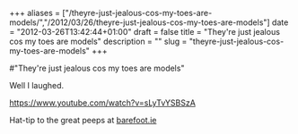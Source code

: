 +++
aliases = ["/theyre-just-jealous-cos-my-toes-are-models/","/2012/03/26/theyre-just-jealous-cos-my-toes-are-models"]
date = "2012-03-26T13:42:44+01:00"
draft = false
title = "They're just jealous cos my toes are models"
description = ""
slug = "theyre-just-jealous-cos-my-toes-are-models"
+++

#"They're just jealous cos my toes are models"

Well I laughed.

https://www.youtube.com/watch?v=sLyTvYSBSzA

Hat-tip to the great peeps at <a href="http://barefoot.ie/">barefoot.ie</a>